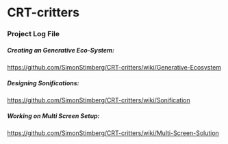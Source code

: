 # CRT-critters

### Project Log File  
##### Creating an Generative Eco-System:  
https://github.com/SimonStimberg/CRT-critters/wiki/Generative-Ecosystem
##### Designing Sonifications:  
https://github.com/SimonStimberg/CRT-critters/wiki/Sonification
##### Working on Multi Screen Setup:
https://github.com/SimonStimberg/CRT-critters/wiki/Multi-Screen-Solution
